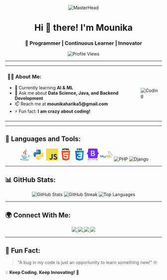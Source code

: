 <p align="center">
  <img src="https://encrypted-tbn0.gstatic.com/images?q=tbn:ANd9GcRKohhe6zGdyl4TAOSb9gQWMARO-bjgSz1GEw&s" alt="MasterHead">
</p>

<h1 align="center">Hi 👋 there! I'm Mounika </h1>
<h3 align="center">🚀 Programmer | Continuous Learner | Innovator</h3>

<p align="center"> 
  <img src="https://komarev.com/ghpvc/?username=buragapumounika&label=Profile%20views&color=0e75b6&style=flat" alt="Profile Views" />
</p>

---

<table>
  <tr>
    <td>
      <h3>👩‍💻 About Me:</h3>
      <ul>
        <li>🌱 Currently learning <b>AI & ML</b></li>
        <li>💬 Ask me about <b>Data Science, Java, and Backend Development</b></li>
        <li>📫 Reach me at <b>mounikaharika5@gmail.com</b></li>
        <li>⚡ Fun fact: <b>I am crazy about coding!</b></li>
      </ul>
    </td>
    <td>
      <img src="https://e7.pngegg.com/pngimages/836/746/png-clipart-github-repository-source-code-gradle-fork-github-head-cartoon.png" width="200" alt="Coding">
    </td>
  </tr>
</table>

---

## 🚀 Languages and Tools:
<p align="center">
    <img src="https://raw.githubusercontent.com/devicons/devicon/master/icons/java/java-original.svg" alt="Java" width="40" height="40"/>
    <img src="https://raw.githubusercontent.com/devicons/devicon/master/icons/python/python-original.svg" alt="Python" width="40" height="40"/>
    <img src="https://raw.githubusercontent.com/devicons/devicon/master/icons/javascript/javascript-original.svg" alt="JavaScript" width="40" height="40"/>
    <img src="https://raw.githubusercontent.com/devicons/devicon/master/icons/html5/html5-original-wordmark.svg" alt="HTML5" width="40" height="40"/>
    <img src="https://raw.githubusercontent.com/devicons/devicon/master/icons/css3/css3-original-wordmark.svg" alt="CSS3" width="40" height="40"/>
    <img src="https://raw.githubusercontent.com/devicons/devicon/master/icons/bootstrap/bootstrap-plain-wordmark.svg" alt="Bootstrap" width="40" height="40"/>
    <img src="https://raw.githubusercontent.com/devicons/devicon/master/icons/mysql/mysql-original-wordmark.svg" alt="MySQL" width="40" height="40"/>
    <img src="https://www.vectorlogo.zone/logos/php/php-icon.svg" alt="PHP" width="40" height="40"/>
    <img src="https://cdn.worldvectorlogo.com/logos/django.svg" alt="Django" width="40" height="40"/>
</p>

---

## 📊 GitHub Stats:
<p align="center">
    <img src="https://github-readme-stats.vercel.app/api?username=buragapumounika&show_icons=true&theme=radical" alt="GitHub Stats" />
    <img src="https://github-readme-streak-stats.herokuapp.com/?user=buragapumounika&theme=radical" alt="GitHub Streak" />
    <img src="https://github-readme-stats.vercel.app/api/top-langs?username=buragapumounika&show_icons=true&layout=compact&theme=radical" alt="Top Languages" />
</p>

---

## 🌍 Connect With Me:
<p align="center">
  <a href="https://linkedin.com/in/mounikaburagapu" target="blank">
    <img src="https://img.shields.io/badge/LinkedIn-0077B5?style=for-the-badge&logo=linkedin&logoColor=white"/>
  </a>
  <a href="https://dev.to/dev.buragapumounika" target="blank">
    <img src="https://img.shields.io/badge/Dev.to-000000?style=for-the-badge&logo=devdotto&logoColor=white"/>
  </a>
  <a href="https://fb.com/mounikaburagapu" target="blank">
    <img src="https://img.shields.io/badge/Facebook-1877F2?style=for-the-badge&logo=facebook&logoColor=white"/>
  </a>
  <a href="https://www.leetcode.com/mounikaharika5" target="blank">
    <img src="https://img.shields.io/badge/LeetCode-FFA116?style=for-the-badge&logo=leetcode&logoColor=black"/>
  </a>
</p>

---

## 🚀 Fun Fact: 
> "A bug in my code is just an opportunity to learn something new!" 🤓

💡 **Keep Coding. Keep Innovating!** 🚀

